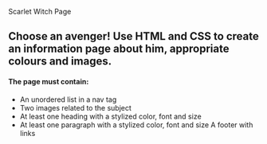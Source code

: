 Scarlet Witch Page

Choose an avenger! 
Use HTML and CSS to create an information page about him, appropriate colours and images.
--
#### The page must contain:
* An unordered list in a nav tag
* Two images related to the subject
* At least one heading with a stylized color, font and size
* At least one paragraph with a stylized color, font and size
 A footer with links
